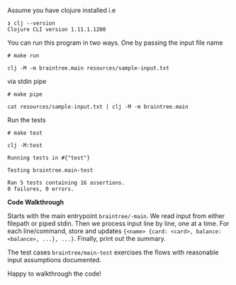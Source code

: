 
Assume you have clojure installed i.e

```
❯ clj --version
Clojure CLI version 1.11.1.1200
```

You can run this program in two ways. One by passing the input file name

```
# make run

clj -M -m braintree.main resources/sample-input.txt
```

via stdin pipe

```
# make pipe

cat resources/sample-input.txt | clj -M -m braintree.main
```

Run the tests 

```
# make test 

clj -M:test

Running tests in #{"test"}

Testing braintree.main-test

Ran 5 tests containing 16 assertions.
0 failures, 0 errors.
```

**Code Walkthrough**

Starts with the main entrypoint `braintree/-main`. We read input from either filepath or piped stdin. Then we process input line by line, one at a time. For each line/command, store and updates `{<name> {card: <card>, balance: <balance>, ...}, ...}`. Finally, print out the summary.

The test cases `braintree/main-test` exercises the flows with reasonable input assumptions documented.

Happy to walkthrough the code! 
